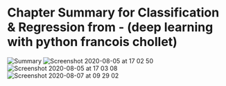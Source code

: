 # Chapter Summary for Classification & Regression from - (deep learning with python francois chollet)
![Summary](https://user-images.githubusercontent.com/26361028/89406575-011de480-d73b-11ea-92c4-ba630dda6f30.png)
![Screenshot 2020-08-05 at 17 02 50](https://user-images.githubusercontent.com/26361028/89408082-80acb300-d73d-11ea-81bf-8f778bc3406f.png)
![Screenshot 2020-08-05 at 17 03 08](https://user-images.githubusercontent.com/26361028/89408110-8a361b00-d73d-11ea-8fcc-914b113d6b1f.png)
![Screenshot 2020-08-07 at 09 29 02](https://user-images.githubusercontent.com/26361028/89607548-6f27f000-d890-11ea-9516-a2c87e07a334.png)

